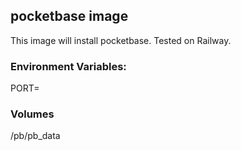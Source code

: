## pocketbase image

This image will install pocketbase. Tested on Railway.

### Environment Variables:

PORT=

### Volumes

/pb/pb_data
